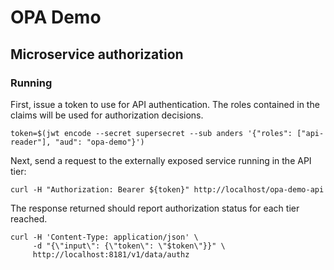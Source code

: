 # OPA Demo

## Microservice authorization

### Running

First, issue a token to use for API authentication. The roles contained in the claims will be used for authorization decisions.

```shell
token=$(jwt encode --secret supersecret --sub anders '{"roles": ["api-reader"], "aud": "opa-demo"}')
```

Next, send a request to the externally exposed service running in the API tier:

```shell
curl -H "Authorization: Bearer ${token}" http://localhost/opa-demo-api
```

The response returned should report authorization status for each tier reached.

```shell
curl -H 'Content-Type: application/json' \
     -d "{\"input\": {\"token\": \"$token\"}}" \
     http://localhost:8181/v1/data/authz
```